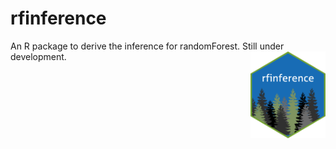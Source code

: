 # rfinference

An R package to derive the inference for randomForest. Still under development.
<img src='rfinference.png' align="right" height="139" />
